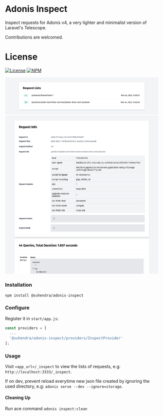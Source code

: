 # Adonis Inspect
Inspect requests for Adonis v4, a very lighter and minimalist version of Laravel's Telescope.

Contributions are welcomed.

# License

[![License](https://img.shields.io/badge/License-MIT-blue.svg)](https://opensource.org/licenses/MIT)
[![NPM](https://badge.fury.io/js/@suhendra%2Fadonis-inspect.svg)](https://www.npmjs.com/package/@suhendra/adonis-inspect)

![image](/assets/preview-list.png)
![image](/assets/preview-show.png)

### Installation
```
npm install @suhendra/adonis-inspect
```

### Configure

Register it in `start/app.js`:

```javascript
const providers = [
  ...
  '@suhendra/adonis-inspect/providers/InspectProvider'
];
```

### Usage

Visit `<app_url>/_inspect` to view the lists of requests, e.g: `http://localhost:3333/_inspect`.

If on dev, prevent reload everytime new json file created by ignoring the used directory, e.g: `adonis serve --dev --ignore=storage`.

#### Cleaning Up

Run ace command `adonis inspect:clean`